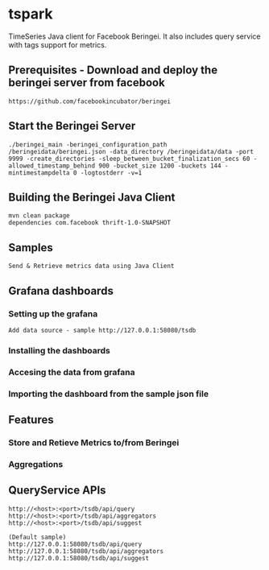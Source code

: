 # tspark
TimeSeries Java client for Facebook Beringei. It also includes query service with tags support for metrics.

## Prerequisites - Download and deploy the beringei server from facebook
	https://github.com/facebookincubator/beringei

## Start the Beringei Server
	./beringei_main -beringei_configuration_path /beringeidata/beringei.json -data_directory /beringeidata/data -port 9999 -create_directories -sleep_between_bucket_finalization_secs 60 -allowed_timestamp_behind 900 -bucket_size 1200 -buckets 144 -mintimestampdelta 0 -logtostderr -v=1

## Building the Beringei Java Client
	mvn clean package
	dependencies com.facebook thrift-1.0-SNAPSHOT

## Samples
    Send & Retrieve metrics data using Java Client

## Grafana dashboards
### Setting up the grafana
	Add data source - sample http://127.0.0.1:58080/tsdb
### Installing the dashboards
### Accesing the data from grafana
### Importing the dashboard from the sample json file

## Features
###	Store and Retieve Metrics to/from Beringei
###	Aggregations

## QueryService APIs
	http://<host>:<port>/tsdb/api/query
	http://<host>:<port>/tsdb/api/aggregators
	http://<host>:<port>/tsdb/api/suggest
	
	(Default sample)	
	http://127.0.0.1:58080/tsdb/api/query
	http://127.0.0.1:58080/tsdb/api/aggregators
	http://127.0.0.1:58080/tsdb/api/suggest
